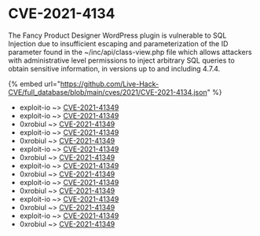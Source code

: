 # CVE-2021-4134

The Fancy Product Designer WordPress plugin is vulnerable to SQL Injection due to insufficient escaping and parameterization of the ID parameter found in the ~/inc/api/class-view.php file which allows attackers with administrative level permissions to inject arbitrary SQL queries to obtain sensitive information, in versions up to and including 4.7.4.

{% embed url="https://github.com/Live-Hack-CVE/full_database/blob/main/cves/2021/CVE-2021-4134.json" %}


* exploit-io ~> [CVE-2021-41349](https://www.alice-snow.ru/2021/database/cve-2021-4134/cve-2021-41349-exploit-io)
* exploit-io ~> [CVE-2021-41349](https://www.alice-snow.ru/2021/database/cve-2021-4134/cve-2021-41349-exploit-io)
* 0xrobiul ~> [CVE-2021-41349](https://www.alice-snow.ru/2021/database/cve-2021-4134/cve-2021-41349-0xrobiul)
* exploit-io ~> [CVE-2021-41349](https://www.alice-snow.ru/2021/database/cve-2021-4134/cve-2021-41349-exploit-io)
* 0xrobiul ~> [CVE-2021-41349](https://www.alice-snow.ru/2021/database/cve-2021-4134/cve-2021-41349-0xrobiul)
* exploit-io ~> [CVE-2021-41349](https://www.alice-snow.ru/2021/database/cve-2021-4134/cve-2021-41349-exploit-io)
* 0xrobiul ~> [CVE-2021-41349](https://www.alice-snow.ru/2021/database/cve-2021-4134/cve-2021-41349-0xrobiul)
* exploit-io ~> [CVE-2021-41349](https://www.alice-snow.ru/2021/database/cve-2021-4134/cve-2021-41349-exploit-io)
* 0xrobiul ~> [CVE-2021-41349](https://www.alice-snow.ru/2021/database/cve-2021-4134/cve-2021-41349-0xrobiul)
* exploit-io ~> [CVE-2021-41349](https://www.alice-snow.ru/2021/database/cve-2021-4134/cve-2021-41349-exploit-io)
* 0xrobiul ~> [CVE-2021-41349](https://www.alice-snow.ru/2021/database/cve-2021-4134/cve-2021-41349-0xrobiul)
* exploit-io ~> [CVE-2021-41349](https://www.alice-snow.ru/2021/database/cve-2021-4134/cve-2021-41349-exploit-io)
* 0xrobiul ~> [CVE-2021-41349](https://www.alice-snow.ru/2021/database/cve-2021-4134/cve-2021-41349-0xrobiul)
* exploit-io ~> [CVE-2021-41349](https://www.alice-snow.ru/2021/database/cve-2021-4134/cve-2021-41349-exploit-io)
* 0xrobiul ~> [CVE-2021-41349](https://www.alice-snow.ru/2021/database/cve-2021-4134/cve-2021-41349-0xrobiul)
